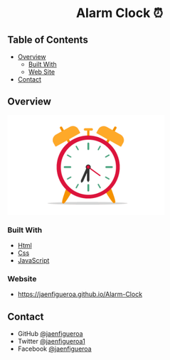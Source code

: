<!-- Actualice el valor en {}  -->

<h1 align="center">Alarm Clock ⏰</h1>

<!-- <div align="center">
   Animacion realizada con <a href="http://devchallenges.io" target="_blank"></a>
</div>

<div align="center">
  <h3>
    <a href="https://{your-demo-link.your-domain}">
      Html
    </a>
    <span> | </span>
    <a href="https://{your-url-to-the-solution}">
      Css
    </a>
    <span> | </span>
    <a href="https://devchallenges.io/challenges/wBunSb7FPrIepJZAg0sY">
      Javascript
    </a>
  </h3>
</div> -->

<!-- TABLA DE CONTENIDO -->

## Table of Contents

- [Overview](#overview)
  - [Built With](#built-with)
  - [Web Site](#website)
  <!-- - [Features](#features) -->
- [Contact](#contact)

<!-- VISIÓN GENERAL -->

## Overview

<!-- ### Vista previa en Mobile -->

<div >
  <img src="./assets/alarm.gif" align="center" style="width: 70%" />
</div>

<!-- ### Vista previa en Tablet

<div >
  <img src="./assets/capturas/tablet.gif" align="center" style="width: 60%" />
</div>

### Vista previa en Desktop

<div >
  <img src="./assets/capturas/desktop.gif" align="center" style="width: 90%" />
</div> -->

<!-- Presente sus proyectos tomando una captura de pantalla o un gif. Intente contarles a los visitantes una historia sobre su proyecto respondiendo:

- ¿Dónde puedo ver tu demo?
- ¿Cuál fue tu experiencia?
- ¿Qué has aprendido/mejorado?
- ¿Tu sabiduría? :) -->

<!-- CONSTRUIDO CON -->

### Built With

<!-- Esta sección debe enumerar los principales lenguajes que utilizó para construir su proyecto -->

- [Html](https://developer.mozilla.org/es/docs/Web/HTML)
- [Css](https://developer.mozilla.org/es/docs/Web/CSS)
- [JavaScript](https://developer.mozilla.org/es/docs/Web/JavaScript)

<!-- CARACTERISTICAS -->

<!-- ## Features -->

<!-- Enumere las características de su aplicación. No compartas el archivo figma aquí :) -->

<!-- Esta aplicación/sitio se creó como envío a un desafío [DevChallenges](https://devchallenges.io/challenges). El [desafío](https://devchallenges.io/challenges/wBunSb7FPrIepJZAg0sY) fue crear una aplicación para completar las historias de usuario dadas. -->

<!-- DEMO -->

### Website

- https://jaenfigueroa.github.io/Alarm-Clock

<!-- CONTACTO -->

## Contact

<!-- - Website [tu-sitio-web.com](https://{your-web-site-link}) -->

- GitHub [@jaenfigueroa](https://github.com/jaenfigueroa)
- Twitter [@jaenfigueroa1](https://twitter.com/jaenfigueroa1)
- Facebook [@jaenfigueroa](https://facebook.com/jaenfigueroa)
